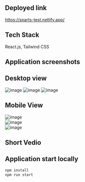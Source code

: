 ## Deployed link
https://sparts-test.netlify.app/
## Tech Stack
React.js, Tailwind CSS 
## Application screenshots
## Desktop view
![image](https://github.com/kkalyankumar9/sparts/assets/112814583/c37d81f6-666d-48cf-924c-acb67456b2ae)
![image](https://github.com/kkalyankumar9/sparts/assets/112814583/715190fe-1958-4a4d-9acc-738c2176c6cc)
![image](https://github.com/kkalyankumar9/sparts/assets/112814583/87e51f0b-bae6-444b-ae96-3e31ebae6f89)
## Mobile View
![image](https://github.com/kkalyankumar9/sparts/assets/112814583/9f56ed6e-d84e-42cf-af25-555d2847e3dd)
<br/>
![image](https://github.com/kkalyankumar9/sparts/assets/112814583/577b7705-d71c-4359-86f7-dccc14f92715)
<br/>
![image](https://github.com/kkalyankumar9/sparts/assets/112814583/6144e1fc-0355-4a6d-9784-cfbb2899ebf6)

## Short Vedio


## Application start locally
```sh
npm install 
npm run start


